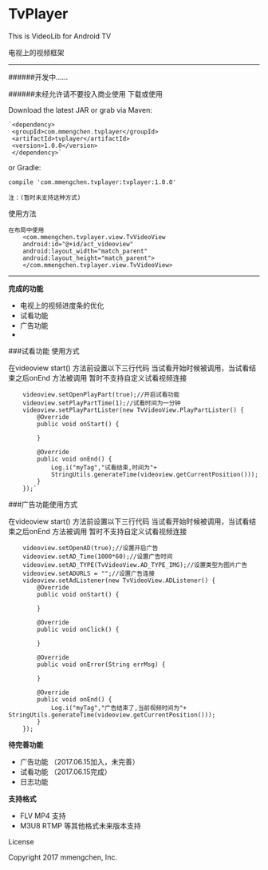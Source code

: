 # TvPlayer
This is VideoLib for Android TV

电视上的视频框架

---

######开发中......


######未经允许请不要投入商业使用
下载或使用 

Download the latest JAR or grab via Maven:

    `<dependency>   
     <groupId>com.mmengchen.tvplayer</groupId>
     <artifactId>tvplayer</artifactId>
     <version>1.0.0</version>
     </dependency>`

or Gradle:
   
 `compile 'com.mmengchen.tvplayer:tvplayer:1.0.0'`

    注：(暂时未支持这种方式)


使用方法

    在布局中使用
        <com.mmengchen.tvplayer.view.TvVideoView
        android:id="@+id/act_videoview"
        android:layout_width="match_parent"
        android:layout_height="match_parent">
        </com.mmengchen.tvplayer.view.TvVideoView>


---
**完成的功能**

- 电视上的视频进度条的优化
- 试看功能
- 广告功能
-
     
###试看功能  使用方式

在videoview start() 方法前设置以下三行代码 当试看开始时候被调用，当试看结束之后onEnd 方法被调用   暂时不支持自定义试看视频连接

        videoview.setOpenPlayPart(true);//开启试看功能
        videoview.setPlayPartTime(1);//试看时间为一分钟
        videoview.setPlayPartLister(new TvVideoView.PlayPartLister() {
            @Override
            public void onStart() {

            }

            @Override
            public void onEnd() {
                Log.i("myTag","试看结束,时间为"+
                StringUtils.generateTime(videoview.getCurrentPosition()));
            }
        });`

###广告功能使用方式

在videoview start() 方法前设置以下三行代码 当试看开始时候被调用，当试看结束之后onEnd 方法被调用   暂时不支持自定义试看视频连接

        videoview.setOpenAD(true);//设置开启广告
        videoview.setAD_Time(1000*60);//设置广告时间
        videoview.setAD_TYPE(TvVideoView.AD_TYPE_IMG);//设置类型为图片广告
        videoview.setADURLS = "";//设置广告连接
        videoview.setAdListener(new TvVideoView.ADListener() {
            @Override
            public void onStart() {

            }

            @Override
            public void onClick() {

            }

            @Override
            public void onError(String errMsg) {

            }

            @Override
            public void onEnd() {
                Log.i("myTag","广告结束了,当前视频时间为"+ StringUtils.generateTime(videoview.getCurrentPosition()));
            }
        });
**待完善功能**

- 广告功能  （2017.06.15加入，未完善）
- 试看功能  （2017.06.15完成）
- 日志功能

**支持格式**

- FLV MP4 支持
- M3U8 RTMP 等其他格式未来版本支持


License

Copyright 2017 mmengchen, Inc.
